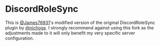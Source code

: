 # DiscordRoleSync

This is [@James76931](https://github.com/James76931)'s modified version of the original DiscordRoleSync plugin by [@nichogx](https://github.com/nichogx).
I strongly recommend against using this fork as the adjustments made to it will only benefit my very specific server configuration.
